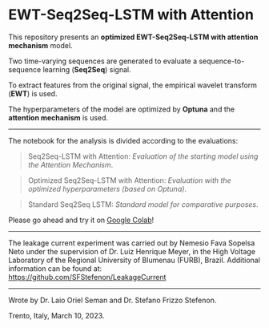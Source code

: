 # EWT-Seq2Seq-LSTM with Attention

This repository presents an **optimized EWT-Seq2Seq-LSTM with attention mechanism** model.

Two time-varying sequences are generated to evaluate a sequence-to-sequence learning (**Seq2Seq**) signal.

To extract features from the original signal, the empirical wavelet transform (**EWT**) is used.

The hyperparameters of the model are optimized by **Optuna** and the **attention mechanism** is used.

---

The notebook for the analysis is divided according to the evaluations:

> Seq2Seq-LSTM with Attention: _Evaluation of the starting model using the Attention Mechanism_.

> Optimized Seq2Seq-LSTM with Attention: _Evaluation with the optimized hyperparameters (based on Optuna)_.

> Standard Seq2Seq LSTM: _Standard model for comparative purposes_.

Please go ahead and try it on [Google Colab](https://colab.research.google.com/github/SFStefenon/EWT-Seq2Seq-LSTM-Attention/blob/main/EWT_Seq2Seq_LSTM_Attention.ipynb)!

---

The leakage current experiment was carried out by Nemesio Fava Sopelsa Neto under the supervision of Dr. Luiz Henrique Meyer, in the High Voltage Laboratory of the Regional University of Blumenau (FURB), Brazil. Additional information can be found at: https://github.com/SFStefenon/LeakageCurrent

---

Wrote by Dr. Laio Oriel Seman and Dr. Stefano Frizzo Stefenon.

Trento, Italy, March 10, 2023.



